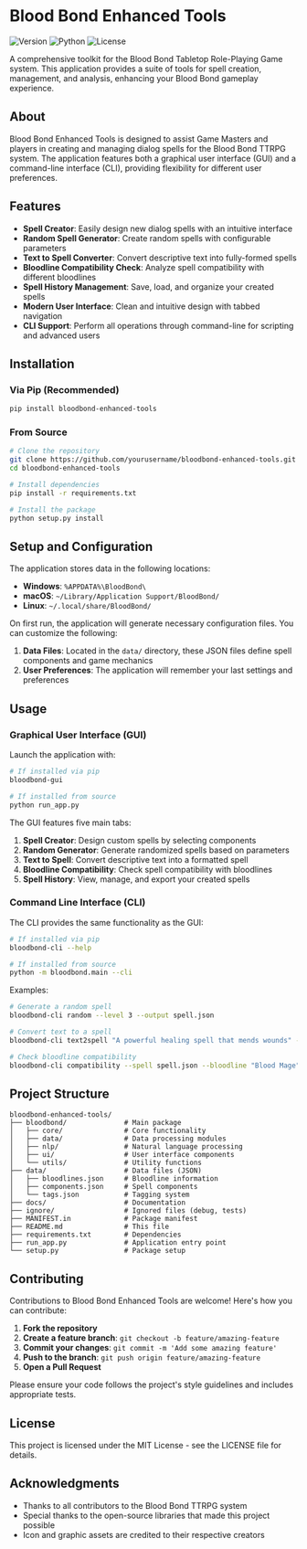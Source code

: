 # Blood Bond Enhanced Tools

![Version](https://img.shields.io/badge/version-0.2.0-blue.svg)
![Python](https://img.shields.io/badge/python-3.8%2B-brightgreen.svg)
![License](https://img.shields.io/badge/license-MIT-orange.svg)

A comprehensive toolkit for the Blood Bond Tabletop Role-Playing Game system. This application provides a suite of tools for spell creation, management, and analysis, enhancing your Blood Bond gameplay experience.

## About

Blood Bond Enhanced Tools is designed to assist Game Masters and players in creating and managing dialog spells for the Blood Bond TTRPG system. The application features both a graphical user interface (GUI) and a command-line interface (CLI), providing flexibility for different user preferences.

## Features

- **Spell Creator**: Easily design new dialog spells with an intuitive interface
- **Random Spell Generator**: Create random spells with configurable parameters
- **Text to Spell Converter**: Convert descriptive text into fully-formed spells
- **Bloodline Compatibility Check**: Analyze spell compatibility with different bloodlines
- **Spell History Management**: Save, load, and organize your created spells
- **Modern User Interface**: Clean and intuitive design with tabbed navigation
- **CLI Support**: Perform all operations through command-line for scripting and advanced users

## Installation

### Via Pip (Recommended)

```bash
pip install bloodbond-enhanced-tools
```

### From Source

```bash
# Clone the repository
git clone https://github.com/yourusername/bloodbond-enhanced-tools.git
cd bloodbond-enhanced-tools

# Install dependencies
pip install -r requirements.txt

# Install the package
python setup.py install
```

## Setup and Configuration

The application stores data in the following locations:

- **Windows**: `%APPDATA%\BloodBond\`
- **macOS**: `~/Library/Application Support/BloodBond/`
- **Linux**: `~/.local/share/BloodBond/`

On first run, the application will generate necessary configuration files. You can customize the following:

1. **Data Files**: Located in the `data/` directory, these JSON files define spell components and game mechanics
2. **User Preferences**: The application will remember your last settings and preferences

## Usage

### Graphical User Interface (GUI)

Launch the application with:

```bash
# If installed via pip
bloodbond-gui

# If installed from source
python run_app.py
```

The GUI features five main tabs:

1. **Spell Creator**: Design custom spells by selecting components
2. **Random Generator**: Generate randomized spells based on parameters
3. **Text to Spell**: Convert descriptive text into a formatted spell
4. **Bloodline Compatibility**: Check spell compatibility with bloodlines
5. **Spell History**: View, manage, and export your created spells

### Command Line Interface (CLI)

The CLI provides the same functionality as the GUI:

```bash
# If installed via pip
bloodbond-cli --help

# If installed from source
python -m bloodbond.main --cli
```

Examples:

```bash
# Generate a random spell
bloodbond-cli random --level 3 --output spell.json

# Convert text to a spell
bloodbond-cli text2spell "A powerful healing spell that mends wounds" --output healing.json

# Check bloodline compatibility
bloodbond-cli compatibility --spell spell.json --bloodline "Blood Mage"
```

## Project Structure

```
bloodbond-enhanced-tools/
├── bloodbond/              # Main package
│   ├── core/               # Core functionality
│   ├── data/               # Data processing modules
│   ├── nlp/                # Natural language processing
│   ├── ui/                 # User interface components
│   └── utils/              # Utility functions
├── data/                   # Data files (JSON)
│   ├── bloodlines.json     # Bloodline information
│   ├── components.json     # Spell components
│   └── tags.json           # Tagging system
├── docs/                   # Documentation
├── ignore/                 # Ignored files (debug, tests)
├── MANIFEST.in             # Package manifest
├── README.md               # This file
├── requirements.txt        # Dependencies
├── run_app.py              # Application entry point
└── setup.py                # Package setup
```

## Contributing

Contributions to Blood Bond Enhanced Tools are welcome! Here's how you can contribute:

1. **Fork the repository**
2. **Create a feature branch**: `git checkout -b feature/amazing-feature`
3. **Commit your changes**: `git commit -m 'Add some amazing feature'`
4. **Push to the branch**: `git push origin feature/amazing-feature`
5. **Open a Pull Request**

Please ensure your code follows the project's style guidelines and includes appropriate tests.

## License

This project is licensed under the MIT License - see the LICENSE file for details.

## Acknowledgments

- Thanks to all contributors to the Blood Bond TTRPG system
- Special thanks to the open-source libraries that made this project possible
- Icon and graphic assets are credited to their respective creators

